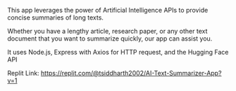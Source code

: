 This app leverages the power of Artificial Intelligence APIs to provide concise summaries of long texts.

Whether you have a lengthy article, research paper, or any other text document that you want to summarize quickly, our app can assist you.

It uses Node.js, Express with Axios for HTTP request, and the Hugging Face API

Replit Link: https://replit.com/@tsiddharth2002/AI-Text-Summarizer-App?v=1
